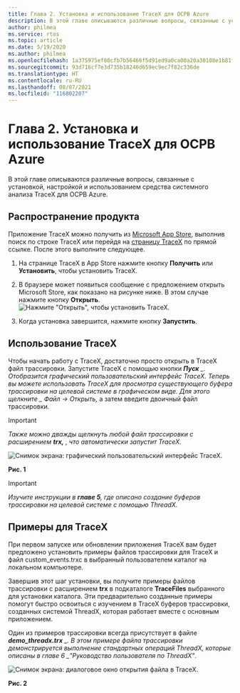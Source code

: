 ```yaml
---
title: Глава 2. Установка и использование TraceX для ОСРВ Azure
description: В этой главе описываются различные вопросы, связанные с установкой, настройкой и использованием средства системного анализа TraceX для ОСРВ Azure.
author: philmea
ms.service: rtos
ms.topic: article
ms.date: 5/19/2020
ms.author: philmea
ms.openlocfilehash: 1a375975ef80cfb7b56466f5d91ed9a0ca00a20a38108e1b81f4fe8e5d85278d
ms.sourcegitcommit: 93d716cf7e3d735b18246d659ec9ec7f82c336de
ms.translationtype: HT
ms.contentlocale: ru-RU
ms.lasthandoff: 08/07/2021
ms.locfileid: "116802207"
---
```

# <a name="chapter-2---installation-and-use-of-azure-rtos-tracex"></a>Глава 2. Установка и использование TraceX для ОСРВ Azure

В этой главе описываются различные вопросы, связанные с установкой, настройкой и использованием средства системного анализа TraceX для ОСРВ Azure. 

## <a name="product-distribution"></a>Распространение продукта

Приложение TraceX можно получить из [Microsoft App Store](https://microsoft.com/store/apps), выполнив поиск по строке TraceX или перейдя на [страницу TraceX](https://www.microsoft.com/p/azure-rtos-tracex/9nf1lfd5xxg3?activetab=pivot:overviewtab) по прямой ссылке. После этого выполните следующее.

1. На странице TraceX в App Store нажмите кнопку **Получить** или **Установить**, чтобы установить TraceX.

1. В браузере может появиться сообщение с предложением открыть Microsoft Store, как показано на рисунке ниже. В этом случае нажмите кнопку **Открыть**.
![Нажмите "Открыть", чтобы установить TraceX.](../guix/media/guix-studio/open-ms-store.png)

1. Когда установка завершится, нажмите кнопку **Запустить**. 

## <a name="using-tracex"></a>Использование TraceX

Чтобы начать работу с TraceX, достаточно просто открыть в TraceX файл трассировки. Запустите TraceX с помощью кнопки ***Пуск** _. Отобразится графический пользовательский интерфейс TraceX. Теперь вы можете использовать TraceX для просмотра существующего буфера трассировки на целевой системе в графическом виде. Для этого щелкните _ *_Файл -> Открыть,_** а затем введите двоичный файл трассировки.

>[!IMPORTANT]
>*Также можно дважды щелкнуть любой файл трассировки с расширением **trx,** , что автоматически запустит TraceX.*

![Снимок экрана: графический пользовательский интерфейс TraceX.](./media/user-guide/screen_shot_8.png)

**Рис. 1**

>[!IMPORTANT]
>*Изучите инструкции в **главе 5**, где описано создание буферов трассировки на целевой системе с помощью ThreadX.*

## <a name="tracex-examples"></a>Примеры для TraceX

При первом запуске или обновлении приложения TraceX вам будет предложено установить примеры файлов трассировки для TraceX и файл custom_events.trxc в выбранный пользователем каталог на локальном компьютере.

Завершив этот шаг установки, вы получите примеры файлов трассировки с расширением **trx** в подкаталоге **TraceFiles** выбранного для установки каталога. Эти предварительно созданные примеры помогут быстро освоиться с изучением в TraceX буферов трассировки, созданных системой ThreadX, которая работает вместе с основным приложением.

Один из примеров трассировки всегда присутствует в файле ***demo_threadx.trx** _. В этом примере файла трассировки демонстрируется выполнение стандартных операций ThreadX, которые описаны в главе 6 _"Руководство пользователя по ThreadX"*.

![Снимок экрана: диалоговое окно открытия файла в TraceX.](./media/user-guide/screen_shot_9.png)

**Рис. 2**

